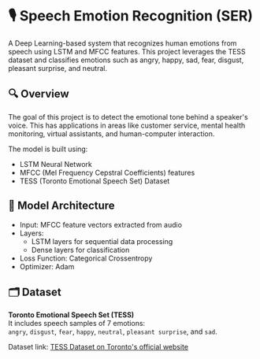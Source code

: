 # 🎙️ Speech Emotion Recognition (SER)

A Deep Learning-based system that recognizes human emotions from speech using LSTM and MFCC features. This project leverages the TESS dataset and classifies emotions such as angry, happy, sad, fear, disgust, pleasant surprise, and neutral.

## 🔍 Overview

The goal of this project is to detect the emotional tone behind a speaker's voice. This has applications in areas like customer service, mental health monitoring, virtual assistants, and human-computer interaction.

The model is built using:
- LSTM Neural Network
- MFCC (Mel Frequency Cepstral Coefficients) features
- TESS (Toronto Emotional Speech Set) Dataset

## 🧠 Model Architecture

- Input: MFCC feature vectors extracted from audio
- Layers:
  - LSTM layers for sequential data processing
  - Dense layers for classification
- Loss Function: Categorical Crossentropy
- Optimizer: Adam

## 🗂️ Dataset

**Toronto Emotional Speech Set (TESS)**  
It includes speech samples of 7 emotions:  
`angry`, `disgust`, `fear`, `happy`, `neutral`, `pleasant surprise`, and `sad`.

Dataset link: [TESS Dataset on Toronto's official website](https://tspace.library.utoronto.ca/handle/1807/24487)






<!---
S61203/S61203 is a ✨ special ✨ repository because its `README.md` (this file) appears on your GitHub profile.
You can click the Preview link to take a look at your changes.
--->
